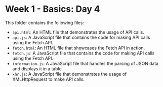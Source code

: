 # Week 1 - Basics: Day 4

This folder contains the following files:

- `api.html`: An HTML file that demonstrates the usage of API calls.
- `api.js`: A JavaScript file that contains the code for making API calls using the Fetch API.
- `fetch.html`: An HTML file that showcases the Fetch API in action.
- `fetch.js`: A JavaScript file that contains the code for making API calls using the Fetch API.
- `information.js`: A JavaScript file that handles the parsing of JSON data and displays it in a table.
- `xhr.js`: A JavaScript file that demonstrates the usage of XMLHttpRequest to make API calls.


